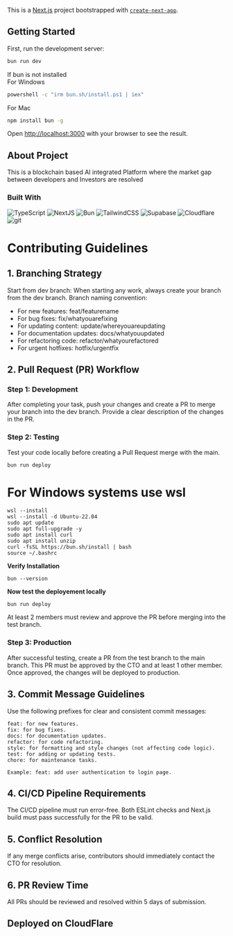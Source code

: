 This is a [Next.js](https://nextjs.org) project bootstrapped with [`create-next-app`](https://nextjs.org/docs/app/api-reference/cli/create-next-app).

## Getting Started

First, run the development server:

```bash
bun run dev
```
If bun is not installed 
<br>
For Windows
```bash
powershell -c "irm bun.sh/install.ps1 | iex"
```
For Mac
```bash
npm install bun -g
```

Open [http://localhost:3000](http://localhost:3000) with your browser to see the result.

## About Project
This is a blockchain based AI integrated Platform where the market gap between developers and Investors are resolved


### Built With


<div>
  <p>
    <img alt="TypeScript" src="https://img.shields.io/badge/-TypeScript-007ACC?style=flat-square&logo=typescript&logoColor=white" />
    <img alt="NextJS" src="https://img.shields.io/badge/-NextJS-000000?style=flat-square&logo=nextdotjs&logoColor=white" />
    <img alt="Bun" src="https://img.shields.io/badge/-Bun.js-000000?style=flat-square&logo=bun&logoColor=white" />
    <img alt="TailwindCSS" src="https://img.shields.io/badge/-Tailwind CSS-06B6D4?style=flat-square&logo=tailwindcss&logoColor=white" />
    <img alt="Supabase" src="https://img.shields.io/badge/-Supabase-3FCF8E?style=flat-square&logo=supabase&logoColor=white" />
    <img alt="Cloudflare" src="https://img.shields.io/badge/Cloudflare-F38020?style=flat&logo=Cloudflare&logoColor=white" />
    <img alt="git" src="https://img.shields.io/badge/-Git-F05032?style=flat-square&logo=git&logoColor=white" />
  </p>
</div>

# Contributing Guidelines

## 1. Branching Strategy
Start from dev branch: When starting any work, always create your branch from the dev branch.
Branch naming convention:
* For new features: feat/featurename
* For bug fixes: fix/whatyouarefixing
* For updating content: update/whereyouareupdating
* For documentation updates: docs/whatyouupdated
* For refactoring code: refactor/whatyourefactored
* For urgent hotfixes: hotfix/urgentfix

## 2. Pull Request (PR) Workflow
### Step 1: Development
After completing your task, push your changes and create a PR to merge your branch into the dev branch.
Provide a clear description of the changes in the PR.
### Step 2: Testing
Test your code locally before creating a Pull Request merge with the main.
```
bun run deploy
```
# For Windows systems use wsl
```
wsl --install
wsl --install -d Ubuntu-22.04
sudo apt update
sudo apt full-upgrade -y
sudo apt install curl
sudo apt install unzip
curl -fsSL https://bun.sh/install | bash
source ~/.bashrc
```
**Verify Installation**
```
bun --version
```
**Now test the deployement locally**
```
bun run deploy
```

At least 2 members must review and approve the PR before merging into the test branch.
### Step 3: Production
After successful testing, create a PR from the test branch to the main branch.
This PR must be approved by the CTO and at least 1 other member.
Once approved, the changes will be deployed to production.
## 3. Commit Message Guidelines
Use the following prefixes for clear and consistent commit messages:

```
feat: for new features.
fix: for bug fixes.
docs: for documentation updates.
refactor: for code refactoring.
style: for formatting and style changes (not affecting code logic).
test: for adding or updating tests.
chore: for maintenance tasks.
```
```
Example: feat: add user authentication to login page.
```
## 4. CI/CD Pipeline Requirements
The CI/CD pipeline must run error-free.
Both ESLint checks and Next.js build must pass successfully for the PR to be valid.
## 5. Conflict Resolution
If any merge conflicts arise, contributors should immediately contact the CTO for resolution.
## 6. PR Review Time
All PRs should be reviewed and resolved within 5 days of submission.

## Deployed on CloudFlare
